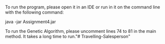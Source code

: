 To run the program, please open it in an IDE or run in it on the command line with the following 
command:

java -jar Assignment4.jar

To run the Genetic Algorithm, please uncomment lines 74 to 81 in the main method. It takes a 
long time to run."# Travelling-Salesperson" 
